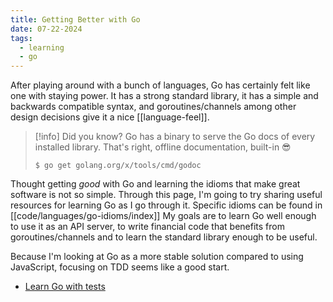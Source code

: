 ```yaml
---
title: Getting Better with Go
date: 07-22-2024
tags:
  - learning
  - go
---
```

After playing around with a bunch of languages, Go has certainly felt like one with staying power. It has a strong standard library, it has a simple and backwards compatible syntax, and goroutines/channels among other design decisions give it a nice [[language-feel]].

>[!info] Did you know?
>Go has a binary to serve the Go docs of every installed library. That's right, offline documentation, built-in 😎
>```
>$ go get golang.org/x/tools/cmd/godoc
>```

Thought getting *good* with Go and learning the idioms that make great software is not so simple. Through this page, I'm going to try sharing useful resources for learning Go as I go through it. Specific idioms can be found in [[code/languages/go-idioms/index]]
My goals are to learn Go well enough to use it as an API server, to write financial code that benefits from goroutines/channels and to learn the standard library enough to be useful.

Because I'm looking at Go as a more stable solution compared to using JavaScript, focusing on TDD seems like a good start.
- [Learn Go with tests](https://quii.gitbook.io/learn-go-with-tests/go-fundamentals/hello-world)